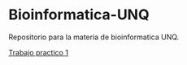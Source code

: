 # Bioinformatica-UNQ
Repositorio para la materia de bioinformatica UNQ.

[Trabajo practico 1](https://github.com/nicolas-alv3/Bioinformatica-UNQ/blob/master/TP_1.md)

